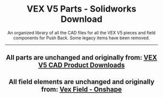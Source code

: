 <h1 align="center">VEX V5 Parts - Solidworks Download</h1>
<p align="center">An organized library of all the CAD files for all the VEX V5 pieces and field components for Push Back. Some legacy items have been removed.</p>
<hr></hr>

<h2 align="center">All parts are unchanged and originally from: <a href="https://www.vexrobotics.com/catalogsearch/result/?q=__empty__&vex_site=cads&vex_m2_vexrobotics_cads%5BrefinementList%5D%5Bproduct_lines%5D%5B0%5D=VEX%20V5">VEX V5 CAD Product Downloads</p></a></h2>
<h2 align="center">All field elements are unchanged and originally from: <a href="https://cad.onshape.com/documents/e1a42bc12ad22051687ec934/w/9ecaa3111943d8284467ab1e/e/6a7dd26d7346a51fd2e466a0">Vex Field - Onshape</a></h2>
